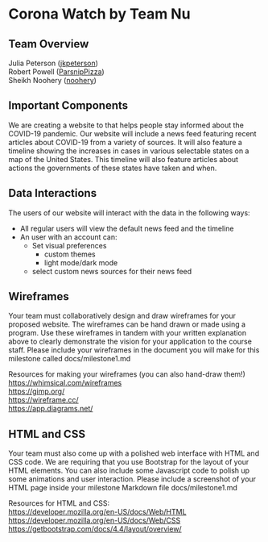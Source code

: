 # Corona Watch by Team Nu

## Team Overview
Julia Peterson ([jkpeterson](https://github.com/jkpeterson))    
Robert Powell ([ParsnipPizza](https://github.com/ParsnipPizza))  
Sheikh Noohery ([noohery](https://github.com/noohery))  

## Important Components  
We are creating a website to that helps people stay informed about the COVID-19 pandemic. Our website will include a news feed featuring recent articles about COVID-19 from a variety of sources. It will also feature a timeline showing the increases in cases in various selectable states on a map of the United States. This timeline will also feature articles about actions the governments of these states have taken and when.

## Data Interactions  
The users of our website will interact with the data in the following ways:  
+ All regular users will view the default news feed and the timeline
+ An user with an account can:
    - Set visual preferences 
        + custom themes
        + light mode/dark mode
    - select custom news sources for their news feed

## Wireframes  
Your team must collaboratively design and draw wireframes for your proposed website. The wireframes can be hand drawn or made using a program. Use these wireframes in tandem with your written explanation above to clearly demonstrate the vision for your application to the course staff. Please include your wireframes in the document you will make for this milestone called docs/milestone1.md

Resources for making your wireframes (you can also hand-draw them!)  
https://whimsical.com/wireframes  
https://gimp.org/  
https://wireframe.cc/  
https://app.diagrams.net/  

## HTML and CSS  
Your team must also come up with a polished web interface with HTML and CSS code. We are requiring that you use Bootstrap for the layout of your HTML elements. You can also include some Javascript code to polish up some animations and user interaction. Please include a screenshot of your HTML page inside your milestone Markdown file docs/milestone1.md  

Resources for HTML and CSS:  
https://developer.mozilla.org/en-US/docs/Web/HTML  
https://developer.mozilla.org/en-US/docs/Web/CSS  
https://getbootstrap.com/docs/4.4/layout/overview/  
